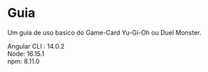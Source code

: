 # Guia
Um guia de uso basico do Game-Card Yu-Gi-Oh ou Duel Monster.

Angular CLI : 14.0.2 <br>
Node: 16.15.1 <br>
npm: 8.11.0 <br>
